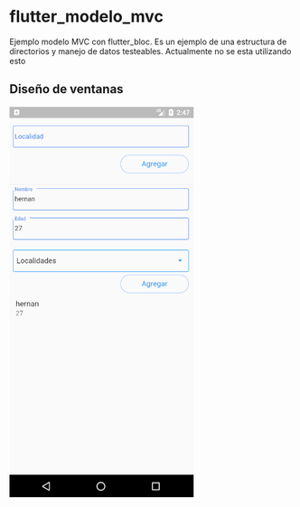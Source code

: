 # flutter_modelo_mvc

Ejemplo modelo MVC con flutter_bloc. Es un ejemplo de una estructura de directorios y manejo de datos testeables. Actualmente no se esta utilizando esto

## Diseño de ventanas

![Pagina principal](imagen1.png)
